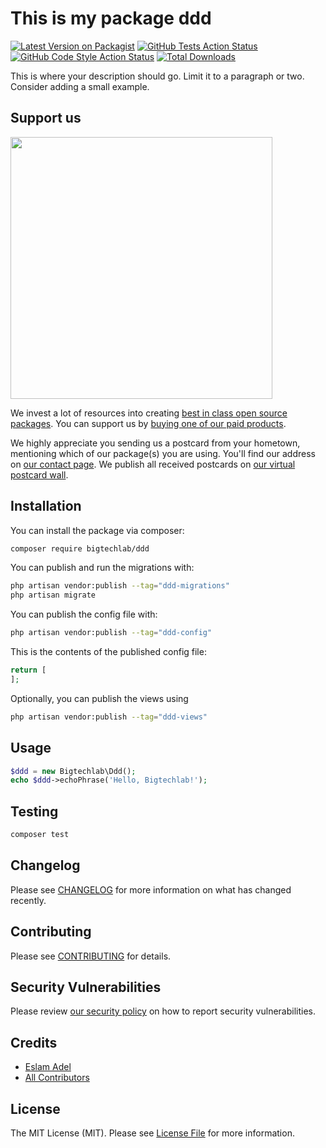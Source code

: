 # This is my package ddd

[![Latest Version on Packagist](https://img.shields.io/packagist/v/bigtechlab/ddd.svg?style=flat-square)](https://packagist.org/packages/bigtechlab/ddd)
[![GitHub Tests Action Status](https://img.shields.io/github/actions/workflow/status/bigtechlab/ddd/run-tests.yml?branch=main&label=tests&style=flat-square)](https://github.com/bigtechlab/ddd/actions?query=workflow%3Arun-tests+branch%3Amain)
[![GitHub Code Style Action Status](https://img.shields.io/github/actions/workflow/status/bigtechlab/ddd/fix-php-code-style-issues.yml?branch=main&label=code%20style&style=flat-square)](https://github.com/bigtechlab/ddd/actions?query=workflow%3A"Fix+PHP+code+style+issues"+branch%3Amain)
[![Total Downloads](https://img.shields.io/packagist/dt/bigtechlab/ddd.svg?style=flat-square)](https://packagist.org/packages/bigtechlab/ddd)

This is where your description should go. Limit it to a paragraph or two. Consider adding a small example.

## Support us

[<img src="https://github-ads.s3.eu-central-1.amazonaws.com/ddd.jpg?t=1" width="419px" />](https://spatie.be/github-ad-click/ddd)

We invest a lot of resources into creating [best in class open source packages](https://spatie.be/open-source). You can support us by [buying one of our paid products](https://spatie.be/open-source/support-us).

We highly appreciate you sending us a postcard from your hometown, mentioning which of our package(s) you are using. You'll find our address on [our contact page](https://spatie.be/about-us). We publish all received postcards on [our virtual postcard wall](https://spatie.be/open-source/postcards).

## Installation

You can install the package via composer:

```bash
composer require bigtechlab/ddd
```

You can publish and run the migrations with:

```bash
php artisan vendor:publish --tag="ddd-migrations"
php artisan migrate
```

You can publish the config file with:

```bash
php artisan vendor:publish --tag="ddd-config"
```

This is the contents of the published config file:

```php
return [
];
```

Optionally, you can publish the views using

```bash
php artisan vendor:publish --tag="ddd-views"
```

## Usage

```php
$ddd = new Bigtechlab\Ddd();
echo $ddd->echoPhrase('Hello, Bigtechlab!');
```

## Testing

```bash
composer test
```

## Changelog

Please see [CHANGELOG](CHANGELOG.md) for more information on what has changed recently.

## Contributing

Please see [CONTRIBUTING](CONTRIBUTING.md) for details.

## Security Vulnerabilities

Please review [our security policy](../../security/policy) on how to report security vulnerabilities.

## Credits

- [Eslam Adel](https://github.com/)
- [All Contributors](../../contributors)

## License

The MIT License (MIT). Please see [License File](LICENSE.md) for more information.
